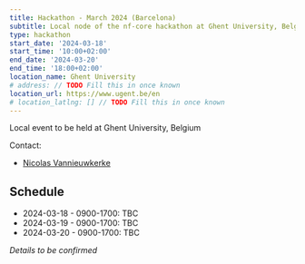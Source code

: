 ```yaml
---
title: Hackathon - March 2024 (Barcelona)
subtitle: Local node of the nf-core hackathon at Ghent University, Belgium.
type: hackathon
start_date: '2024-03-18'
start_time: '10:00+02:00'
end_date: '2024-03-20'
end_time: '18:00+02:00'
location_name: Ghent University
# address: // TODO Fill this in once known
location_url: https://www.ugent.be/en
# location_latlng: [] // TODO Fill this in once known
---
```


Local event to be held at Ghent University, Belgium

Contact:

- [<i class="fab fa-slack"></i> Nicolas Vannieuwkerke](https://nfcore.slack.com/team/U03CKGEU3LZ)

## Schedule

- 2024-03-18 - 0900-1700: TBC
- 2024-03-19 - 0900-1700: TBC
- 2024-03-20 - 0900-1700: TBC

_Details to be confirmed_
